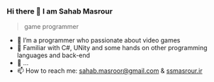 ### Hi there 👋 I am Sahab Masrour
> game programmer

- 🔭 I’m a programmer who passionate about video games
- 🌱 Familiar with C#, UNity and some hands on other programming languages and back-end
- 💬 ...
- 📫 How to reach me: [sahab.masroor@gmail.com](mailto:sahab.masroor@gmail.com) & [ssmasrour.ir](https://ssmasrour.ir/)

